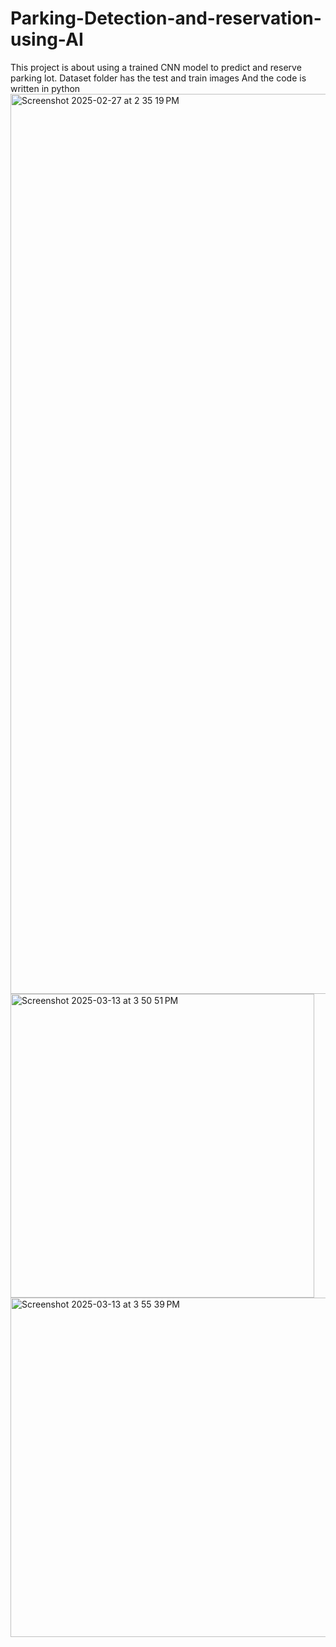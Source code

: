 # Parking-Detection-and-reservation-using-AI
This project is about using a trained CNN model to predict and reserve parking lot.
Dataset folder has the test and train images 
And the code is written in python
<img width="1440" alt="Screenshot 2025-02-27 at 2 35 19 PM" src="https://github.com/user-attachments/assets/d1a435c5-fe5c-4aa1-8398-e08812918928" />
<img width="486" alt="Screenshot 2025-03-13 at 3 50 51 PM" src="https://github.com/user-attachments/assets/ebc42f88-7d95-442d-806a-31fcde6dd8b4" />
<img width="543" alt="Screenshot 2025-03-13 at 3 55 39 PM" src="https://github.com/user-attachments/assets/da6ee437-03ba-4faa-af9e-4e50efbb207f" />
